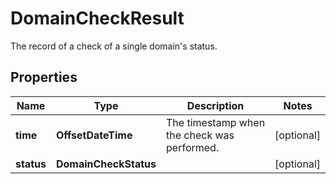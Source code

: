 

# DomainCheckResult

The record of a check of a single domain's status.

## Properties

| Name | Type | Description | Notes |
|------------ | ------------- | ------------- | -------------|
|**time** | **OffsetDateTime** | The timestamp when the check was performed. |  [optional] |
|**status** | **DomainCheckStatus** |  |  [optional] |




